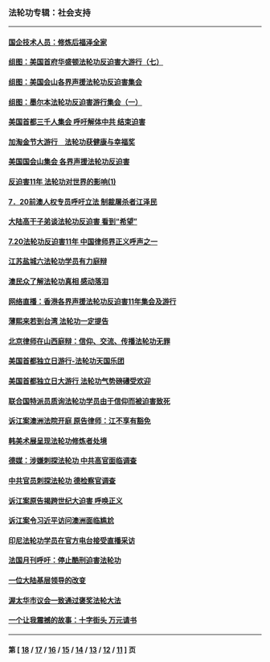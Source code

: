 ### 法轮功专辑：社会支持
---
#### [国企技术人员：修炼后福泽全家](../../pages/nf4386/n2978860.md) 
#### [组图：美国首府华盛顿法轮功反迫害大游行（七）](../../pages/nf4386/n2978260.md) 
#### [组图：美国会山各界声援法轮功反迫害集会](../../pages/nf4386/n2977709.md) 
#### [组图：墨尔本法轮功反迫害游行集会（一）](../../pages/nf4386/n2975885.md) 
#### [美国首都三千人集会 呼吁解体中共 结束迫害](../../pages/nf4386/n2975302.md) 
#### [加淘金节大游行　法轮功获健康与幸福奖](../../pages/nf4386/n2975109.md) 
#### [美国国会山集会 各界声援法轮功反迫害](../../pages/nf4386/n2974130.md) 
#### [反迫害11年 法轮功对世界的影响(1)](../../pages/nf4386/n2973061.md) 
#### [7．20前澳人权专员呼吁立法 制裁屠杀者江泽民](../../pages/nf4386/n2972996.md) 
#### [大陆高干子弟谈法轮功反迫害 看到“希望”](../../pages/nf4386/n2970889.md) 
#### [7.20法轮功反迫害11年 中国律师界正义呼声之一](../../pages/nf4386/n2970872.md) 
#### [江苏盐城六法轮功学员有力庭辩](../../pages/nf4386/n2970533.md) 
#### [澳民众了解法轮功真相 感动落泪](../../pages/nf4386/n2968771.md) 
#### [网络直播：香港各界声援法轮功反迫害11年集会及游行](../../pages/nf4386/n2968210.md) 
#### [薄熙来若到台湾  法轮功一定提告](../../pages/nf4386/n2966542.md) 
#### [北京律师在山西庭辩：信仰、交流、传播法轮功无罪](../../pages/nf4386/n2958950.md) 
#### [美国首都独立日游行-法轮功天国乐团](../../pages/nf4386/n2957872.md) 
#### [美国首都独立日大游行 法轮功气势磅礡受欢迎](../../pages/nf4386/n2957340.md) 
#### [联合国特派员质询法轮功学员由于信仰而被迫害致死](../../pages/nf4386/n2953566.md) 
#### [诉江案澳洲法院开庭 原告律师：江不享有豁免](../../pages/nf4386/n2951401.md) 
#### [韩美术展呈现法轮功修炼者处境](../../pages/nf4386/n2951036.md) 
#### [德媒：涉嫌刺探法轮功 中共高官面临调查](../../pages/nf4386/n2950215.md) 
#### [中共官员刺探法轮功  德检察官调查](../../pages/nf4386/n2950064.md) 
#### [诉江案原告揭跨世纪大迫害 呼唤正义](../../pages/nf4386/n2946164.md) 
#### [诉江案令习近平访问澳洲面临尴尬](../../pages/nf4386/n2944033.md) 
#### [印尼法轮功学员在官方电台接受直播采访](../../pages/nf4386/n2937805.md) 
#### [法国月刊呼吁：停止酷刑迫害法轮功](../../pages/nf4386/n2935564.md) 
#### [一位大陆基层领导的改变](../../pages/nf4386/n2934623.md) 
#### [渥太华市议会一致通过褒奖法轮大法](../../pages/nf4386/n2934109.md) 
#### [一个让我震撼的故事：十字街头 万元请书](../../pages/nf4386/n2934318.md) 

---
#### 第 [ [18](./18.md) / [17](./17.md) / [16](./16.md) / [15](./15.md) / [14](./14.md) / [13](./13.md) / [12](./12.md) / [11](./11.md) ] 页
